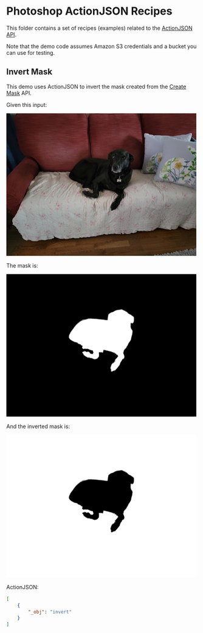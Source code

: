 # Photoshop ActionJSON Recipes

This folder contains a set of recipes (examples) related to the [ActionJSON API](https://developer.adobe.com/firefly-services/docs/photoshop/api/photoshop_actionJSON/).

Note that the demo code assumes Amazon S3 credentials and a bucket you can use for testing.

## Invert Mask

This demo uses ActionJSON to invert the mask created from the [Create Mask](https://developer.adobe.com/firefly-services/docs/photoshop/api/photoshop_createMask/) API.

Given this input:

![Original image](./invertmask/dog1.png)

The mask is:

![Masked image](./invertmask/dog1_masked.png)

And the inverted mask is:

![Inverted masked image](./invertmask/dog1_masked_inverted.png)

ActionJSON:

```json
[
	{
		"_obj": "invert"
	}
]
```
